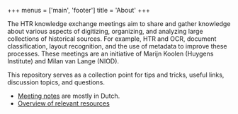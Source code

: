 +++
menus = ['main', 'footer']
title = 'About'
+++


The HTR knowledge exchange meetings aim to share and gather knowledge about various aspects of digitizing, organizing, and analyzing large collections of historical sources. For example, HTR and OCR, document classification, layout recognition, and the use of metadata to improve these processes. These meetings are an initiative of Marijn Koolen (Huygens Institute) and Milan van Lange (NIOD).

This repository serves as a collection point for tips and tricks, useful links, discussion topics, and questions.

- [Meeting notes](../../meetings/) are mostly in Dutch.
- [Overview of relevant resources](resources/)
